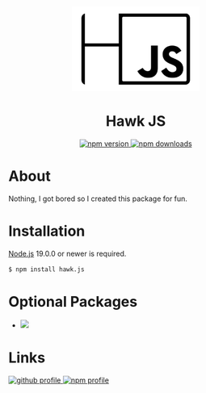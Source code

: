 <div align="center">
  <div>
    <img src="https://github.com/EnHawk/EnHawk/blob/master/packages/hawk.js/icon.png"
          alt="pack icon"
          width="50%" 
          height="50%" />
  </div>
  <h1>Hawk JS</h1>
  <div>
    <a href="https://www.npmjs.com/package/hawk.js">
      <img src="https://img.shields.io/npm/v/hawk.js?style=for-the-badge" alt="npm version" />
    </a>
    <a href="https://www.npmjs.com/package/hawk.js">
      <img src="https://img.shields.io/npm/dt/hawk.js?style=for-the-badge" alt="npm downloads" />
    </a>
  </div>
</div>

# About
Nothing, I got bored so I created this package for fun.

# Installation
[Node.js](https://nodejs.org) 19.0.0 or newer is required.
```bash
$ npm install hawk.js
```

# Optional Packages
- <a href="https://www.npmjs.com/package/@hawkdotjs/typings">
    <img src="https://img.shields.io/npm/v/@hawkdotjs/typings?label=%40hawkdotjs%2Ftypings" />
  </a>

# Links
<a href="https://github.com/EnHawk">
  <img src="https://cdn.discordapp.com/attachments/819019531438522369/1054717851862323211/github-mark.png" alt="github profile" width="25%" height="25%" />
</a>
<a href="https://www.npmjs.com/~enlight_hawk">
  <img src="https://upload.wikimedia.org/wikipedia/commons/thumb/d/db/Npm-logo.svg/1200px-Npm-logo.svg.png" alt="npm profile" width="20%" height="20%" />
</a>